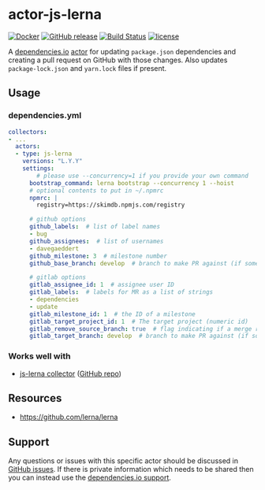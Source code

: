 # actor-js-lerna
[![Docker](https://img.shields.io/badge/dockerhub-actor--js--lerna-22B8EB.svg)](https://hub.docker.com/r/dependencies/actor-js-lerna/)
[![GitHub release](https://img.shields.io/github/release/dependencies-io/actor-js-lerna.svg)](https://github.com/dependencies-io/actor-js-lerna/releases)
[![Build Status](https://travis-ci.org/dependencies-io/actor-js-lerna.svg?branch=master)](https://travis-ci.org/dependencies-io/actor-js-lerna)
[![license](https://img.shields.io/github/license/dependencies-io/actor-js-lerna.svg)](https://github.com/dependencies-io/actor-js-lerna/blob/master/LICENSE)

A [dependencies.io](https://www.dependencies.io)
[actor](https://www.dependencies.io/docs/actors/) for updating `package.json` dependencies and creating a pull request on GitHub with those changes. Also
updates `package-lock.json` and `yarn.lock` files if present.

## Usage

### dependencies.yml

```yaml
collectors:
- ...
  actors:
  - type: js-lerna
    versions: "L.Y.Y"
    settings:
        # please use --concurrency=1 if you provide your own command
      bootstrap_command: lerna bootstrap --concurrency 1 --hoist
      # optional contents to put in ~/.npmrc
      npmrc: |
        registry=https://skimdb.npmjs.com/registry

      # github options
      github_labels:  # list of label names
      - bug
      github_assignees:  # list of usernames
      - davegaeddert
      github_milestone: 3  # milestone number
      github_base_branch: develop  # branch to make PR against (if something other than your default branch)

      # gitlab options
      gitlab_assignee_id: 1  # assignee user ID
      gitlab_labels:  # labels for MR as a list of strings
      - dependencies
      - update
      gitlab_milestone_id: 1  # the ID of a milestone
      gitlab_target_project_id: 1  # The target project (numeric id)
      gitlab_remove_source_branch: true  # flag indicating if a merge request should remove the source branch when merging
      gitlab_target_branch: develop  # branch to make PR against (if something other than your default branch)
```

### Works well with

- [js-lerna collector](https://www.dependencies.io/docs/collectors/js-lerna/) ([GitHub repo](https://github.com/dependencies-io/collector-js-lerna/))

## Resources

- https://github.com/lerna/lerna

## Support

Any questions or issues with this specific actor should be discussed in [GitHub
issues](https://github.com/dependencies-io/actor-js-lerna/issues). If there is
private information which needs to be shared then you can instead use the
[dependencies.io support](https://app.dependencies.io/support).
